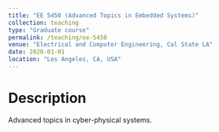 ```yaml
---
title: "EE 5450 (Advanced Topics in Embedded Systems)"
collection: teaching
type: "Graduate course"
permalink: /teaching/ee-5450
venue: "Electrical and Computer Engineering, Cal State LA"
date: 2020-01-01
location: "Los Angeles, CA, USA"
---
```


# Description

Advanced topics in cyber-physical systems.

